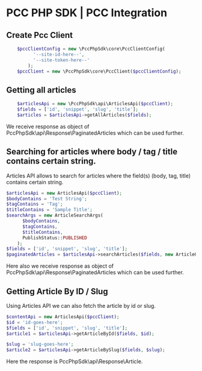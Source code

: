 # PCC PHP SDK | PCC Integration

## Create Pcc Client

```php
    $pccClientConfig = new \PccPhpSdk\core\PccClientConfig(
          '--site-id-here--',
          '--site-token-here--'
        );
    $pccClient = new \PccPhpSdk\core\PccClient($pccClientConfig);
```

## Getting all articles
```php
    $articlesApi = new \PccPhpSdk\api\ArticlesApi($pccClient);
    $fields = ['id', 'snippet', 'slug', 'title'];
    $articles = $articlesApi->getAllArticles($fields);
```

We receive response as object of PccPhpSdk\api\Response\PaginatedArticles which can be used further.

## Searching for articles where body / tag / title contains certain string.

Articles API allows to search for articles where the field(s) (body, tag, title) contains certain string.

```php
$articlesApi = new ArticlesApi($pccClient);
$bodyContains = 'Test String';
$tagContains = 'Tag';
$titleContains = 'Sample Title';
$searchArgs = new ArticleSearchArgs(
      $bodyContains,
      $tagContains,
      $titleContains,
      PublishStatus::PUBLISHED
    );
$fields = ['id', 'snippet', 'slug', 'title'];
$paginatedArticles = $articlesApi->searchArticles($fields, new ArticleQueryArgs(), $searchArgs);
```
Here also we receive response as object of PccPhpSdk\api\Response\PaginatedArticles which can be used further.

## Getting Article By ID / Slug

Using Articles API we can also fetch the article by id or slug.

```php
$contentApi = new ArticlesApi($pccClient);
$id = 'id-goes-here';
$fields = ['id', 'snippet', 'slug', 'title'];
$article1 = $articlesApi->getArticleById($fields, $id);

$slug = 'slug-goes-here';
$article2 = $articlesApi->getArticleBySlug($fields, $slug);
```

Here the response is PccPhpSdk\api\Response\Article.
